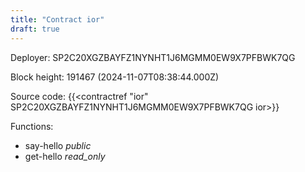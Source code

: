 ```yaml
---
title: "Contract ior"
draft: true
---
```

Deployer: SP2C20XGZBAYFZ1NYNHT1J6MGMM0EW9X7PFBWK7QG


 



Block height: 191467 (2024-11-07T08:38:44.000Z)

Source code: {{<contractref "ior" SP2C20XGZBAYFZ1NYNHT1J6MGMM0EW9X7PFBWK7QG ior>}}

Functions:

* say-hello _public_
* get-hello _read_only_
